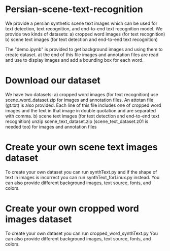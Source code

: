 # Persian-scene-text-recognition

We provide a persian synthetic scene text images which can be used for text detection, text recognition, and end-to-end text recognition model.
We provide two kinds of datasets:
a) cropped word images (for text recognition)
b) scene text images (for text detection and end-to-end text recognition)

The "demo.ipynb" is provided to get background images and using them to create dataset. at the end of this file images and annotation files are read and use to display images and add a bounding box for each word.


# Download our dataset
We have two datasets:
a) cropped word images (for text recognition)
use scene_word_dataset.zip for images and annotation files. An attotan file (gt.txt) is also provided. Each line of this file includes one of cropped word images and the text in that image in double quotation and are separated with comma.
b) scene text images (for text detection and end-to-end text recognition)
unzip scene_text_dataset.zip (scene_text_dataset.z01 is needed too) for images and annotation files

# Create your own scene text images dataset
To create your own dataset you can run synthText.py and if the shape of text in images is incorrect you can run synthText_forLinux.py instead.
You can also provide different background images, text source, fonts, and colors.

# Create your own cropped word images dataset
To create your own dataset you can run cropped_word_synthText.py
You can also provide different background images, text source, fonts, and colors.
